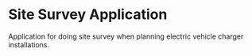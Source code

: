 # Site Survey Application

Application for doing site survey when planning electric vehicle charger installations.


